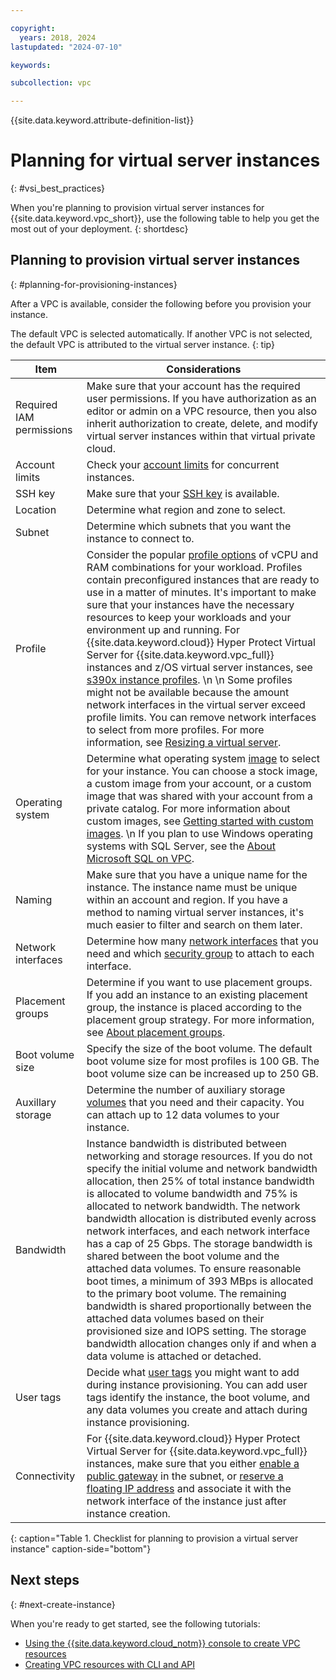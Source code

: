 ```yaml
---

copyright:
  years: 2018, 2024
lastupdated: "2024-07-10"

keywords:

subcollection: vpc

---
```


{{site.data.keyword.attribute-definition-list}}

# Planning for virtual server instances
{: #vsi_best_practices}

When you're planning to provision virtual server instances for {{site.data.keyword.vpc_short}}, use the following table to help you get the most out of your deployment.
{: shortdesc}

## Planning to provision virtual server instances
{: #planning-for-provisioning-instances}

After a VPC is available, consider the following before you provision your instance.

The default VPC is selected automatically. If another VPC is not selected, the default VPC is attributed to the virtual server instance.
{: tip}

| Item | Considerations |
|------| ----- |
| Required IAM permissions | Make sure that your account has the required user permissions. If you have authorization as an editor or admin on a VPC resource, then you also inherit authorization to create, delete, and modify virtual server instances within that virtual private cloud.|
| Account limits | Check your [account limits](/docs/vpc?topic=vpc-quotas) for concurrent instances.|
| SSH key | Make sure that your [SSH key](/docs/vpc?topic=vpc-ssh-keys#ssh-keys) is available.|
| Location | Determine what region and zone to select.|
| Subnet | Determine which subnets that you want the instance to connect to.|
| Profile | Consider the popular [profile options](/docs/vpc?topic=vpc-profiles#profiles) of vCPU and RAM combinations for your workload. Profiles contain preconfigured instances that are ready to use in a matter of minutes. It's important to make sure that your instances have the necessary resources to keep your workloads and your environment up and running. For {{site.data.keyword.cloud}} Hyper Protect Virtual Server for {{site.data.keyword.vpc_full}} instances and z/OS virtual server instances, see [s390x instance profiles](/docs/vpc?topic=vpc-vs-profiles).  \n  \n Some profiles might not be available because the amount network interfaces in the virtual server exceed profile limits. You can remove network interfaces to select from more profiles. For more information, see [Resizing a virtual server](/docs/vpc?topic=vpc-resizing-an-instance).|
| Operating system | Determine what operating system [image](/docs/vpc?topic=vpc-about-images) to select for your instance. You can choose a stock image, a custom image from your account, or a custom image that was shared with your account from a private catalog. For more information about custom images, see [Getting started with custom images](/docs/vpc?topic=vpc-planning-custom-images). \n If you plan to use Windows operating systems with SQL Server, see the [About Microsoft SQL on VPC](/docs/microsoft?topic=microsoft-mssql-about). |
| Naming | Make sure that you have a unique name for the instance. The instance name must be unique within an account and region. If you have a method to naming virtual server instances, it's much easier to filter and search on them later. |
| Network interfaces | Determine how many [network interfaces](/docs/vpc?topic=vpc-using-instance-vnics#about-network-interfaces) that you need and which [security group](/docs/vpc?topic=vpc-using-security-groups) to attach to each interface.|
| Placement groups | Determine if you want to use placement groups. If you add an instance to an existing placement group, the instance is placed according to the placement group strategy. For more information, see [About placement groups](/docs/vpc?topic=vpc-about-placement-groups-for-vpc). |
| Boot volume size | Specify the size of the boot volume. The default boot volume size for most profiles is 100 GB. The boot volume size can be increased up to 250 GB.|
| Auxillary storage | Determine the number of auxiliary storage [volumes](/docs/vpc?topic=vpc-block-storage-about#secondary-data-volumes) that you need and their capacity. You can attach up to 12 data volumes to your instance. |
| Bandwidth | Instance bandwidth is distributed between networking and storage resources. If you do not specify the initial volume and network bandwidth allocation, then 25% of total instance bandwidth is allocated to volume bandwidth and 75% is allocated to network bandwidth. The network bandwidth allocation is distributed evenly across network interfaces, and each network interface has a cap of 25 Gbps. The storage bandwidth is shared between the boot volume and the attached data volumes. To ensure reasonable boot times, a minimum of 393 MBps is allocated to the primary boot volume. The remaining bandwidth is shared proportionally between the attached data volumes based on their provisioned size and IOPS setting. The storage bandwidth allocation changes only if and when a data volume is attached or detached.|
| User tags | Decide what [user tags](/docs/account?topic=account-tag&interface=ui) you might want to add during instance provisioning. You can add user tags identify the instance, the boot volume, and any data volumes you create and attach during instance provisioning. |
| Connectivity | For {{site.data.keyword.cloud}} Hyper Protect Virtual Server for {{site.data.keyword.vpc_full}} instances, make sure that you either [enable a public gateway](/docs/vpc?topic=vpc-about-networking-for-vpc#public-gateway-for-external-connectivity) in the subnet, or [reserve a floating IP address](/docs/vpc?topic=vpc-about-networking-for-vpc#floating-ip-for-external-connectivity) and associate it with the network interface of the instance just after instance creation. |
{: caption="Table 1. Checklist for planning to provision a virtual server instance" caption-side="bottom"}

## Next steps
{: #next-create-instance}

When you're ready to get started, see the following tutorials:
 * [Using the {{site.data.keyword.cloud_notm}} console to create VPC resources](/docs/vpc?topic=vpc-creating-a-vpc-using-the-ibm-cloud-console)
 * [Creating VPC resources with CLI and API](/docs/vpc?topic=vpc-creating-vpc-resources-with-cli-and-api&interface=cli)
